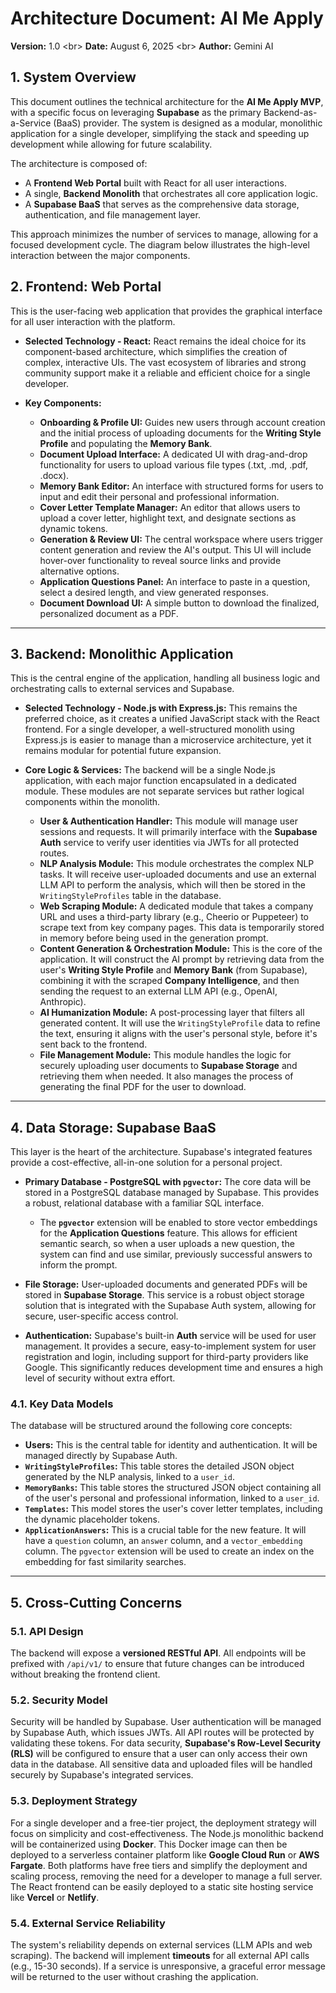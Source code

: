 # Architecture Document: AI Me Apply

**Version:** 1.0
\<br\> **Date:** August 6, 2025
\<br\> **Author:** Gemini AI

## 1\. System Overview

This document outlines the technical architecture for the **AI Me Apply MVP**, with a specific focus on leveraging **Supabase** as the primary Backend-as-a-Service (BaaS) provider. The system is designed as a modular, monolithic application for a single developer, simplifying the stack and speeding up development while allowing for future scalability.

The architecture is composed of:

  * A **Frontend Web Portal** built with React for all user interactions.
  * A single, **Backend Monolith** that orchestrates all core application logic.
  * A **Supabase BaaS** that serves as the comprehensive data storage, authentication, and file management layer.

This approach minimizes the number of services to manage, allowing for a focused development cycle. The diagram below illustrates the high-level interaction between the major components.

## 2\. Frontend: Web Portal

This is the user-facing web application that provides the graphical interface for all user interaction with the platform.

  * **Selected Technology - React:** React remains the ideal choice for its component-based architecture, which simplifies the creation of complex, interactive UIs. The vast ecosystem of libraries and strong community support make it a reliable and efficient choice for a single developer.

  * **Key Components:**

      * **Onboarding & Profile UI:** Guides new users through account creation and the initial process of uploading documents for the **Writing Style Profile** and populating the **Memory Bank**.
      * **Document Upload Interface:** A dedicated UI with drag-and-drop functionality for users to upload various file types (.txt, .md, .pdf, .docx).
      * **Memory Bank Editor:** An interface with structured forms for users to input and edit their personal and professional information.
      * **Cover Letter Template Manager:** An editor that allows users to upload a cover letter, highlight text, and designate sections as dynamic tokens.
      * **Generation & Review UI:** The central workspace where users trigger content generation and review the AI's output. This UI will include hover-over functionality to reveal source links and provide alternative options.
      * **Application Questions Panel:** An interface to paste in a question, select a desired length, and view generated responses.
      * **Document Download UI:** A simple button to download the finalized, personalized document as a PDF.

-----

## 3\. Backend: Monolithic Application

This is the central engine of the application, handling all business logic and orchestrating calls to external services and Supabase.

  * **Selected Technology - Node.js with Express.js:** This remains the preferred choice, as it creates a unified JavaScript stack with the React frontend. For a single developer, a well-structured monolith using Express.js is easier to manage than a microservice architecture, yet it remains modular for potential future expansion.

  * **Core Logic & Services:** The backend will be a single Node.js application, with each major function encapsulated in a dedicated module. These modules are not separate services but rather logical components within the monolith.

      * **User & Authentication Handler:** This module will manage user sessions and requests. It will primarily interface with the **Supabase Auth** service to verify user identities via JWTs for all protected routes.
      * **NLP Analysis Module:** This module orchestrates the complex NLP tasks. It will receive user-uploaded documents and use an external LLM API to perform the analysis, which will then be stored in the `WritingStyleProfiles` table in the database.
      * **Web Scraping Module:** A dedicated module that takes a company URL and uses a third-party library (e.g., Cheerio or Puppeteer) to scrape text from key company pages. This data is temporarily stored in memory before being used in the generation prompt.
      * **Content Generation & Orchestration Module:** This is the core of the application. It will construct the AI prompt by retrieving data from the user's **Writing Style Profile** and **Memory Bank** (from Supabase), combining it with the scraped **Company Intelligence**, and then sending the request to an external LLM API (e.g., OpenAI, Anthropic).
      * **AI Humanization Module:** A post-processing layer that filters all generated content. It will use the `WritingStyleProfile` data to refine the text, ensuring it aligns with the user's personal style, before it's sent back to the frontend.
      * **File Management Module:** This module handles the logic for securely uploading user documents to **Supabase Storage** and retrieving them when needed. It also manages the process of generating the final PDF for the user to download.

-----

## 4\. Data Storage: Supabase BaaS

This layer is the heart of the architecture. Supabase's integrated features provide a cost-effective, all-in-one solution for a personal project.

  * **Primary Database - PostgreSQL with `pgvector`:** The core data will be stored in a PostgreSQL database managed by Supabase. This provides a robust, relational database with a familiar SQL interface.

      * The **`pgvector`** extension will be enabled to store vector embeddings for the **Application Questions** feature. This allows for efficient semantic search, so when a user uploads a new question, the system can find and use similar, previously successful answers to inform the prompt.

  * **File Storage:** User-uploaded documents and generated PDFs will be stored in **Supabase Storage**. This service is a robust object storage solution that is integrated with the Supabase Auth system, allowing for secure, user-specific access control.

  * **Authentication:** Supabase's built-in **Auth** service will be used for user management. It provides a secure, easy-to-implement system for user registration and login, including support for third-party providers like Google. This significantly reduces development time and ensures a high level of security without extra effort.

### 4.1. Key Data Models

The database will be structured around the following core concepts:

  * **Users:** This is the central table for identity and authentication. It will be managed directly by Supabase Auth.
  * **`WritingStyleProfiles`:** This table stores the detailed JSON object generated by the NLP analysis, linked to a `user_id`.
  * **`MemoryBanks`:** This table stores the structured JSON object containing all of the user's personal and professional information, linked to a `user_id`.
  * **`Templates`:** This model stores the user's cover letter templates, including the dynamic placeholder tokens.
  * **`ApplicationAnswers`:** This is a crucial table for the new feature. It will have a `question` column, an `answer` column, and a `vector_embedding` column. The `pgvector` extension will be used to create an index on the embedding for fast similarity searches.

-----

## 5\. Cross-Cutting Concerns

### 5.1. API Design

The backend will expose a **versioned RESTful API**. All endpoints will be prefixed with `/api/v1/` to ensure that future changes can be introduced without breaking the frontend client.

### 5.2. Security Model

Security will be handled by Supabase. User authentication will be managed by Supabase Auth, which issues JWTs. All API routes will be protected by validating these tokens. For data security, **Supabase's Row-Level Security (RLS)** will be configured to ensure that a user can only access their own data in the database. All sensitive data and uploaded files will be handled securely by Supabase's integrated services.

### 5.3. Deployment Strategy

For a single developer and a free-tier project, the deployment strategy will focus on simplicity and cost-effectiveness. The Node.js monolithic backend will be containerized using **Docker**. This Docker image can then be deployed to a serverless container platform like **Google Cloud Run** or **AWS Fargate**. Both platforms have free tiers and simplify the deployment and scaling process, removing the need for a developer to manage a full server. The React frontend can be easily deployed to a static site hosting service like **Vercel** or **Netlify**.

### 5.4. External Service Reliability

The system's reliability depends on external services (LLM APIs and web scraping). The backend will implement **timeouts** for all external API calls (e.g., 15-30 seconds). If a service is unresponsive, a graceful error message will be returned to the user without crashing the application.